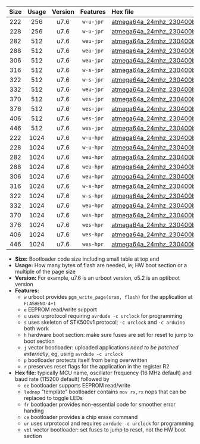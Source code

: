 |Size|Usage|Version|Features|Hex file|
|:-:|:-:|:-:|:-:|:--|
|222|256|u7.6|`w-u-jpr`|[atmega64a_24mhz_230400bps_ur_vbl.hex](https://raw.githubusercontent.com/stefanrueger/urboot/main/bootloaders/atmega64a/fcpu_24mhz/230400_bps/atmega64a_24mhz_230400bps_ur_vbl.hex)|
|228|256|u7.6|`w-u-jpr`|[atmega64a_24mhz_230400bps_lednop_ur_vbl.hex](https://raw.githubusercontent.com/stefanrueger/urboot/main/bootloaders/atmega64a/fcpu_24mhz/230400_bps/atmega64a_24mhz_230400bps_lednop_ur_vbl.hex)|
|282|512|u7.6|`weu-jpr`|[atmega64a_24mhz_230400bps_ee_ur_vbl.hex](https://raw.githubusercontent.com/stefanrueger/urboot/main/bootloaders/atmega64a/fcpu_24mhz/230400_bps/atmega64a_24mhz_230400bps_ee_ur_vbl.hex)|
|288|512|u7.6|`weu-jpr`|[atmega64a_24mhz_230400bps_ee_lednop_ur_vbl.hex](https://raw.githubusercontent.com/stefanrueger/urboot/main/bootloaders/atmega64a/fcpu_24mhz/230400_bps/atmega64a_24mhz_230400bps_ee_lednop_ur_vbl.hex)|
|306|512|u7.6|`weu-jpr`|[atmega64a_24mhz_230400bps_ee_lednop_fr_ur_vbl.hex](https://raw.githubusercontent.com/stefanrueger/urboot/main/bootloaders/atmega64a/fcpu_24mhz/230400_bps/atmega64a_24mhz_230400bps_ee_lednop_fr_ur_vbl.hex)|
|316|512|u7.6|`w-s-jpr`|[atmega64a_24mhz_230400bps_vbl.hex](https://raw.githubusercontent.com/stefanrueger/urboot/main/bootloaders/atmega64a/fcpu_24mhz/230400_bps/atmega64a_24mhz_230400bps_vbl.hex)|
|322|512|u7.6|`w-s-jpr`|[atmega64a_24mhz_230400bps_lednop_vbl.hex](https://raw.githubusercontent.com/stefanrueger/urboot/main/bootloaders/atmega64a/fcpu_24mhz/230400_bps/atmega64a_24mhz_230400bps_lednop_vbl.hex)|
|332|512|u7.6|`weu-jpr`|[atmega64a_24mhz_230400bps_ee_lednop_fr_ce_ur_vbl.hex](https://raw.githubusercontent.com/stefanrueger/urboot/main/bootloaders/atmega64a/fcpu_24mhz/230400_bps/atmega64a_24mhz_230400bps_ee_lednop_fr_ce_ur_vbl.hex)|
|370|512|u7.6|`wes-jpr`|[atmega64a_24mhz_230400bps_ee_vbl.hex](https://raw.githubusercontent.com/stefanrueger/urboot/main/bootloaders/atmega64a/fcpu_24mhz/230400_bps/atmega64a_24mhz_230400bps_ee_vbl.hex)|
|376|512|u7.6|`wes-jpr`|[atmega64a_24mhz_230400bps_ee_lednop_vbl.hex](https://raw.githubusercontent.com/stefanrueger/urboot/main/bootloaders/atmega64a/fcpu_24mhz/230400_bps/atmega64a_24mhz_230400bps_ee_lednop_vbl.hex)|
|406|512|u7.6|`wes-jpr`|[atmega64a_24mhz_230400bps_ee_lednop_fr_vbl.hex](https://raw.githubusercontent.com/stefanrueger/urboot/main/bootloaders/atmega64a/fcpu_24mhz/230400_bps/atmega64a_24mhz_230400bps_ee_lednop_fr_vbl.hex)|
|446|512|u7.6|`wes-jpr`|[atmega64a_24mhz_230400bps_ee_lednop_fr_ce_vbl.hex](https://raw.githubusercontent.com/stefanrueger/urboot/main/bootloaders/atmega64a/fcpu_24mhz/230400_bps/atmega64a_24mhz_230400bps_ee_lednop_fr_ce_vbl.hex)|
|222|1024|u7.6|`w-u-hpr`|[atmega64a_24mhz_230400bps_ur.hex](https://raw.githubusercontent.com/stefanrueger/urboot/main/bootloaders/atmega64a/fcpu_24mhz/230400_bps/atmega64a_24mhz_230400bps_ur.hex)|
|228|1024|u7.6|`w-u-hpr`|[atmega64a_24mhz_230400bps_lednop_ur.hex](https://raw.githubusercontent.com/stefanrueger/urboot/main/bootloaders/atmega64a/fcpu_24mhz/230400_bps/atmega64a_24mhz_230400bps_lednop_ur.hex)|
|282|1024|u7.6|`weu-hpr`|[atmega64a_24mhz_230400bps_ee_ur.hex](https://raw.githubusercontent.com/stefanrueger/urboot/main/bootloaders/atmega64a/fcpu_24mhz/230400_bps/atmega64a_24mhz_230400bps_ee_ur.hex)|
|288|1024|u7.6|`weu-hpr`|[atmega64a_24mhz_230400bps_ee_lednop_ur.hex](https://raw.githubusercontent.com/stefanrueger/urboot/main/bootloaders/atmega64a/fcpu_24mhz/230400_bps/atmega64a_24mhz_230400bps_ee_lednop_ur.hex)|
|306|1024|u7.6|`weu-hpr`|[atmega64a_24mhz_230400bps_ee_lednop_fr_ur.hex](https://raw.githubusercontent.com/stefanrueger/urboot/main/bootloaders/atmega64a/fcpu_24mhz/230400_bps/atmega64a_24mhz_230400bps_ee_lednop_fr_ur.hex)|
|316|1024|u7.6|`w-s-hpr`|[atmega64a_24mhz_230400bps.hex](https://raw.githubusercontent.com/stefanrueger/urboot/main/bootloaders/atmega64a/fcpu_24mhz/230400_bps/atmega64a_24mhz_230400bps.hex)|
|322|1024|u7.6|`w-s-hpr`|[atmega64a_24mhz_230400bps_lednop.hex](https://raw.githubusercontent.com/stefanrueger/urboot/main/bootloaders/atmega64a/fcpu_24mhz/230400_bps/atmega64a_24mhz_230400bps_lednop.hex)|
|332|1024|u7.6|`weu-hpr`|[atmega64a_24mhz_230400bps_ee_lednop_fr_ce_ur.hex](https://raw.githubusercontent.com/stefanrueger/urboot/main/bootloaders/atmega64a/fcpu_24mhz/230400_bps/atmega64a_24mhz_230400bps_ee_lednop_fr_ce_ur.hex)|
|370|1024|u7.6|`wes-hpr`|[atmega64a_24mhz_230400bps_ee.hex](https://raw.githubusercontent.com/stefanrueger/urboot/main/bootloaders/atmega64a/fcpu_24mhz/230400_bps/atmega64a_24mhz_230400bps_ee.hex)|
|376|1024|u7.6|`wes-hpr`|[atmega64a_24mhz_230400bps_ee_lednop.hex](https://raw.githubusercontent.com/stefanrueger/urboot/main/bootloaders/atmega64a/fcpu_24mhz/230400_bps/atmega64a_24mhz_230400bps_ee_lednop.hex)|
|406|1024|u7.6|`wes-hpr`|[atmega64a_24mhz_230400bps_ee_lednop_fr.hex](https://raw.githubusercontent.com/stefanrueger/urboot/main/bootloaders/atmega64a/fcpu_24mhz/230400_bps/atmega64a_24mhz_230400bps_ee_lednop_fr.hex)|
|446|1024|u7.6|`wes-hpr`|[atmega64a_24mhz_230400bps_ee_lednop_fr_ce.hex](https://raw.githubusercontent.com/stefanrueger/urboot/main/bootloaders/atmega64a/fcpu_24mhz/230400_bps/atmega64a_24mhz_230400bps_ee_lednop_fr_ce.hex)|

- **Size:** Bootloader code size including small table at top end
- **Usage:** How many bytes of flash are needed, ie, HW boot section or a multiple of the page size
- **Version:** For example, u7.6 is an urboot version, o5.2 is an optiboot version
- **Features:**
  + `w` urboot provides `pgm_write_page(sram, flash)` for the application at `FLASHEND-4+1`
  + `e` EEPROM read/write support
  + `u` uses urprotocol requiring `avrdude -c urclock` for programming
  + `s` uses skeleton of STK500v1 protocol; `-c urclock` and `-c arduino` both work
  + `h` hardware boot section: make sure fuses are set for reset to jump to boot section
  + `j` vector bootloader: uploaded applications *need to be patched externally*, eg, using `avrdude -c urclock`
  + `p` bootloader protects itself from being overwritten
  + `r` preserves reset flags for the application in the register R2
- **Hex file:** typically MCU name, oscillator frequency (16 MHz default) and baud rate (115200 default) followed by
  + `ee` bootloader supports EEPROM read/write
  + `lednop` "template" bootloader contains `mov rx,rx` nops that can be replaced to toggle LEDs
  + `fr` bootloader provides non-essential code for smoother error handing
  + `ce` bootloader provides a chip erase command
  + `ur` uses urprotocol and requires `avrdude -c urclock` for programming
  + `vbl` vector bootloader: set fuses to jump to reset, not the HW boot section
